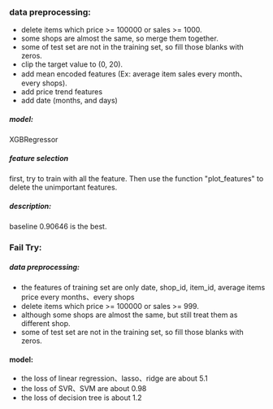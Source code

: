 
### data preprocessing:

* delete items which price >= 100000 or sales >= 1000.
* some shops are almost the same, so merge them together.
* some of test set are not in the training set, so fill those blanks with zeros.
* clip the target value to (0, 20).
* add mean encoded features (Ex: average item sales every month、every shops).
* add price trend features
* add date (months, and days)

##### model:
XGBRegressor

##### feature selection
first, try to train with all the feature. Then use the function "plot_features" to delete the unimportant features.

##### description:
baseline 0.90646 is the best.

### Fail Try:

##### data preprocessing:

* the features of training set are only date, shop_id, item_id, average items price every months、every shops
* delete items which price >= 100000 or sales >= 999.
* although some shops are almost the same, but still treat them as different shop.
* some of test set are not in the training set, so fill those blanks with zeros.

#### model:
* the loss of linear regression、lasso、ridge are about 5.1
* the loss of SVR、SVM are about 0.98
* the loss of decision tree is about 1.2



